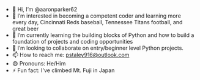 - 👋 Hi, I’m @aaronparker62
- 👀 I’m interested in becoming a competent coder and learning more every day, Cincinnati Reds baseball, Tennessee Titans football, and great beer
- 🌱 I’m currently learning the building blocks of Python and how to build a foundation of projects and coding opportunities 
- 💞️ I’m looking to collaborate on entry/beginner level Python projects.
- 📫 How to reach me: pstaley916@outlook.com
- 😄 Pronouns: He/Him
- ⚡ Fun fact: I've climbed Mt. Fuji in Japan

<!---
aaronparker62/aaronparker62 is a ✨ special ✨ repository because its `README.md` (this file) appears on your GitHub profile.
You can click the Preview link to take a look at your changes.
--->
